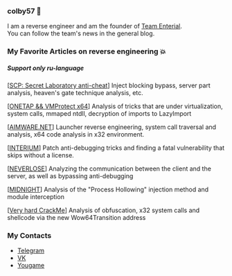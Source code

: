 ### colby57 👻

I am a reverse engineer and am the founder of [Team Enterial](https://t.me/team_enterial_blog).  
You can follow the team's news in the general blog.

### My Favorite Articles on reverse engineering 💥

##### Support only ru-language

[[SCP: Secret Laboratory anti-cheat](https://yougame.biz/threads/263492/)] Inject blocking bypass, server part analysis, heaven's gate technique analysis, etc.

[[ONETAP && VMProtect x64](https://yougame.biz/threads/247961/)] Analysis of tricks that are under virtualization, system calls, mmaped ntdll, decryption of imports to LazyImport

[[AIMWARE.NET](https://yougame.biz/threads/238361/)] Launcher reverse engineering, system call traversal and analysis, x64 code analysis in x32 environment.

[[INTERIUM](https://yougame.biz/threads/237575/)] Patch anti-debugging tricks and finding a fatal vulnerability that skips without a license.

[[NEVERLOSE](https://yougame.biz/threads/237592/)] Analyzing the communication between the client and the server, as well as bypassing anti-debugging

[[MIDNIGHT](https://yougame.biz/threads/237595/)] Analysis of the "Process Hollowing" injection method and module interception 

[[Very hard CrackMe](https://yougame.biz/threads/231663/)] Analysis of obfuscation, x32 system calls and shellcode via the new Wow64Transition address

### My Contacts
- [Telegram](http://t.me/netherrealmdev)
- [VK](https://vk.com/colby57)
- [Yougame](https://yougame.biz/colby/)

